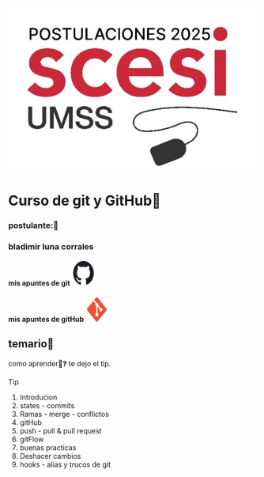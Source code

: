 ![Scesi](img/logoScesi.png) 
# Curso de git y GitHub🚢

### postulante:🚢
### bladimir luna corrales

#### mis apuntes de git <img src="img/logo-gato.png" width="50" height="50" />

#### mis apuntes de gitHub <img src="img/logo-git.png" width="50" height="50" />

## temario👀
como aprender👀❓ te dejo el tip.
>[!TIP]
> 1. Introducion
> 2. states - commits
> 3. Ramas - merge - conflictos
> 4. gitHub
> 5. push - pull & pull request 
> 6. gitFlow
> 7. buenas practicas
> 8. Deshacer cambios
> 9. hooks - alias y trucos de git 
